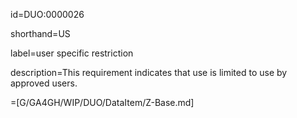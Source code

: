 
id=DUO:0000026

shorthand=US

label=user specific restriction

description=This requirement indicates that use is limited to use by approved users.

=[G/GA4GH/WIP/DUO/DataItem/Z-Base.md]

